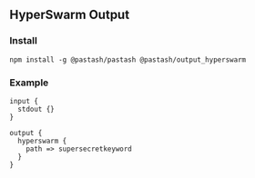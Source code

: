 ## HyperSwarm Output

### Install
```
npm install -g @pastash/pastash @pastash/output_hyperswarm
```

### Example

```
input {
  stdout {}
}

output {
  hyperswarm {
    path => supersecretkeyword
  }
}
```
